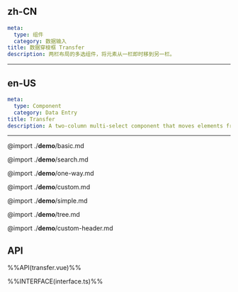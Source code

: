 ## zh-CN

```yaml
meta:
  type: 组件
  category: 数据输入
title: 数据穿梭框 Transfer
description: 两栏布局的多选组件，将元素从一栏即时移到另一栏。
```

---

## en-US

```yaml
meta:
  type: Component
  category: Data Entry
title: Transfer
description: A two-column multi-select component that moves elements from one column to another in real time.
```

---

@import ./__demo__/basic.md

@import ./__demo__/search.md

@import ./__demo__/one-way.md

@import ./__demo__/custom.md

@import ./__demo__/simple.md

@import ./__demo__/tree.md

@import ./__demo__/custom-header.md

## API

%%API(transfer.vue)%%

%%INTERFACE(interface.ts)%%
